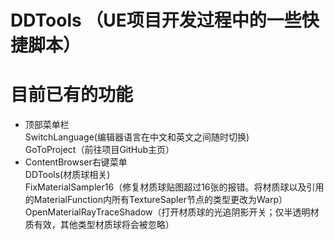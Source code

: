 # DDTools （UE项目开发过程中的一些快捷脚本）


# 目前已有的功能
- 顶部菜单栏\
  SwitchLanguage(编辑器语言在中文和英文之间随时切换)\
	GoToProject（前往项目GitHub主页）
- ContentBrowser右键菜单\
	DDTools(材质球相关)\
		FixMaterialSampler16（修复材质球贴图超过16张的报错。将材质球以及引用的MaterialFunction内所有TextureSapler节点的类型更改为Warp）\
		OpenMaterialRayTraceShadow（打开材质球的光追阴影开关；仅半透明材质有效，其他类型材质球将会被忽略）
